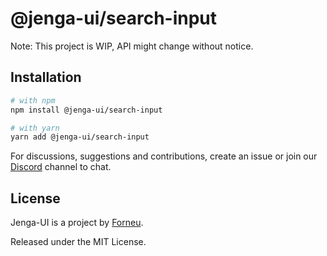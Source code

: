 # @jenga-ui/search-input

Note: This project is WIP, API might change without notice.

## Installation

```sh
# with npm
npm install @jenga-ui/search-input

# with yarn
yarn add @jenga-ui/search-input
```

For discussions, suggestions and contributions, create an issue or join our [Discord](https://discord.gg/sHnHPnAPZj) channel to chat.

## License

Jenga-UI is a project by [Forneu](https://forneu.com).

Released under the MIT License.
